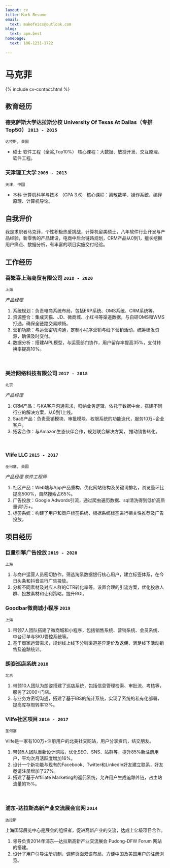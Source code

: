 ```yaml
---
layout: cv
title: Mark Resume
email:
  text: makefeics@outlook.com
blog:
  text: apm.best
homepage:
  text: 186-1231-1722
  
---
```


# 马克菲

<!--
include contact information from the front matter
Supported arguments:
    - homepage: url, text
    - phone
    - email
-->

{% include cv-contact.html %}

## 教育经历

### **德克萨斯大学达拉斯分校 University Of Texas At Dallas（专排Top50）** `2013 - 2015 `

```
达拉斯, 美国 
```

- 硕士 软件工程（全奖,Top10%）   核心课程：大数据、敏捷开发、交互原理、软件工程。

### **天津理工大学** `2009 - 2013 `

```
天津, 中国 
```

- 本科 计算机科学与技术  （GPA 3.6）    核心课程：离散数学、操作系统、编译原理、计算机导论。

## 自我评价
我是求职者马克菲，个性积极热爱挑战，计算机留美硕士，八年软件行业开发与产品经验，新零售的产品建设，电商中后台链路规划，CRM产品从0到1，擅长挖掘用户痛点、数据分析，有丰富的项目实施交付经验。
## 工作经历

### **喜繁喜上海商贸有限公司** `2018 - 2020 `

```
上海 
```

_产品经理_<br>




1. 系统规划：负责电商系统布局，包括ERP系统、OMS系统、CRM系统等。
2. 资源整合：集成天猫、JD、微商城、小红书等渠道数据，与自研OMS和WMS打通，确保全链路交易顺畅。
3. 营销功能：与运营密切沟通，定制小程序营销与线下营销活动，统筹研发资源，确保及时交付。
4. 数据分析：搭建AIPL模型，与运营部门协作，用户留存率提高35%，支付转换率提高10%。
<br/>

### **美洽网络科技有限公司** `2017 - 2018 `

```
北京 
```

_产品经理_<br>

1. CRM产品：与KA客户沟通需求，归纳业务逻辑，依托于数据中台，搭建不同行业的解决方案，从0到1上线。
2. SaaS产品：负责营销模块、审批模块、权限系统的功能迭代，服务10万+企业客户。
3. 拓客合作：与Amazon生态伙伴合作，规划联合解决方案， 推动销售转化。
<br/>

### **Vlife LLC** `2015 - 2017 `

```
圣何塞, 美国 
```

_产品经理 软件工程师_<br>

1. 社区产品：Web端与App产品重构，优化网站结构及关键词排名，浏览量环比提高500%，自然搜索占65%。
2. 广告投放：Google Adwords引流，通过爬虫遍历数据、sql清洗得到低价高质量词1万+。
3. 标签系统：构建了用户和商户标签系统，根据系统标签进行相关性推荐及广告投放。

## 项目经历

### **巨量引擎广告投放** `2019 - 2020`
```
上海 
```
1. 与商户运营人员密切协作，筛选淘系数据银行核心用户，建立标签体系，在今日头条和抖音进行广告投放。
2. 分析不同素材及对应人群的CTR转化率等，设置合理的引流方案，优化投放人群、投放素材和让利策略，提升ROI。

### **Goodbar微商城小程序** `2019`
```
上海 
```
1. 带领7人团队搭建了微商城和小程序，包括销售系统、营销系统、会员系统、中台订单与SKU管控系统等。
2. 基于商家运营需求，规划线上线下分销渠道差异定价及返佣，满足线下活动销售及追踪统计。

### **朗姿巡店系统** `2018 `
```
北京 
```

1. 带领10人团队为朗姿搭建了巡店系统，包括信息管理检索、审批流、考核等，服务了2000+门店。
2. 与业务方密切沟通，搭建了基于lBS的统计系统，实现了系统的私有化部署，提高库存周转率13%。

### **Vlife社区项目** `2016 - 2017 `
```
圣何塞 
```

Vlife是一家有100万+注册用户的北美社交网站，用户分享资讯，结交朋友。

1. 带领5人团队重新设计网站，优化SEO、SNS、站群等，提升85%新注册用户，平均次月活跃度增加16%。
2. 设计一个新功能与现有的Facebook、Twitter和LinkedIn好友建立联系，好友邀请注册增加了27%。
3. 搭建了基于Affiliate Marketing的返佣系统，允许用户生成追踪外链，占主站流量的15%。
<br/>

### **浦东-达拉斯高新产业交流展会官网** `2014 `
```
达拉斯
```

上海国际展览中心是展会的组织者，促进高新产业的交流，达成上亿级项目合作。

1. 领导负责2014年浦东—达拉斯高新产业交流展会 Pudong-DFW Forum 网站的搭建。
2. 设计了用户引导注册机制，调整页面双语布局，方便中国及美国用户的注册浏览。







